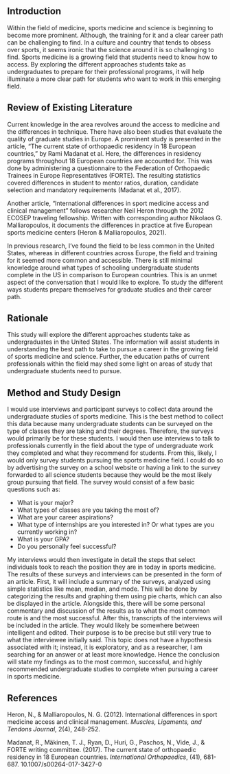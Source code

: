 <body>
  <h2>Introduction</h2>
  <p>Within the field of medicine, sports medicine and science is beginning to become more prominent. Although, the training for it and a clear career path can be challenging to find. In a culture and country that tends to obsess over sports, it seems ironic that the science around it is so challenging to find. Sports medicine is a growing field that students need to know how to access. By exploring the different approaches students take as undergraduates to prepare for their professional programs, it will help illuminate a more clear path for students who want to work in this emerging field.</p>
 </body>
 <body>
  <h2>Review of Existing Literature</h2>
  <p>Current knowledge in the area revolves around the access to medicine and the differences in technique. There have also been studies that evaluate the quality of graduate studies in Europe. A prominent study is presented in the article, “The current state of orthopaedic residency in 18 European countries,” by Rami Madanat et al. Here, the differences in residency programs throughout 18 European countries are accounted for. This was done by administering a questionnaire to the Federation of Orthopaedic Trainees in Europe Representatives (FORTE). The resulting statistics covered differences in student to mentor ratios, duration, candidate selection and mandatory requirements (Madanat et al., 2017).</p>
 <p>Another article, “International differences in sport medicine access and clinical management” follows researcher Neil Heron through the 2012 ECOSEP traveling fellowship. Written with corresponding author Nikolaos G. Malliaropoulos, it documents the differences in practice at five European sports medicine centers (Heron & Malliaropoulos, 2021).</p>
 <p>In previous research, I’ve found the field to be less common in the United States, whereas in different countries across Europe, the field and training for it seemed more common and accessible. There is still minimal knowledge around what types of schooling undergraduate students complete in the US in comparison to European countries. This is an unmet aspect of the conversation that I would like to explore. To study the different ways students prepare themselves for graduate studies and their career path.</p>
 </body>
 <body>
  <h2>Rationale</h2>
  <p>This study will explore the different approaches students take as undergraduates in the United States. The information will assist students in understanding the best path to take to pursue a career in the growing field of sports medicine and science. Further, the education paths of current professionals within the field may shed some light on areas of study that undergraduate students need to pursue.</p>
 </body>  
 <body>
  <h2>Method and Study Design</h2>
  <p>I would use interviews and participant surveys to collect data around the undergraduate studies of sports medicine. This is the best method to collect this data because many undergraduate students can be surveyed on the type of classes they are taking and their degrees. Therefore, the surveys would primarily be for these students. I would then use interviews to talk to professionals currently in the field about the type of undergraduate work they completed and what they recommend for students. From this, likely, I would only survey students pursuing the sports medicine field. I could do so by advertising the survey on a school website or having a link to the survey forwarded to all science students because they would be the most likely group pursuing that field. The survey would consist of a few basic questions such as:</p> 
   <ul>
     <li>What is your major?</li>
     <li>What types of classes are you taking the most of?</li>
     <li>What are your career aspirations?</li>
     <li>What type of internships are you interested in? Or what types are you currently working in?</li>
     <li>What is your GPA?</li>
     <li>Do you personally feel successful?</li>
   </ul>
  <p>My interviews would then investigate in detail the steps that select individuals took to reach the position they are in today in sports medicine. The results of these surveys and interviews can be presented in the form of an article. First, it will include a summary of the surveys, analyzed using simple statistics like mean, median, and mode. This will be done by categorizing the results and graphing them using pie charts, which can also be displayed in the article. Alongside this, there will be some personal commentary and discussion of the results as to what the most common route is and the most successful. After this, transcripts of the interviews will be included in the article. They would likely be somewhere between intelligent and edited. Their purpose is to be precise but still very true to what the interviewee initially said. This topic does not have a hypothesis associated with it; instead, it is exploratory, and as a researcher, I am searching for an answer or at least more knowledge. Hence the conclusion will state my findings as to the most common, successful, and highly recommended undergraduate studies to complete when pursuing a career in sports medicine.</p>
 </body>
 <body>
  <h2>References</h2>
  <p>Heron, N., & Malliaropoulos, N. G. (2012). International differences in sport medicine access and clinical management. <em>Muscles, Ligaments, and Tendons Journal</em>, 2(4), 248-252.</p>
  <p>Madanat, R., Mäkinen, T. J., Ryan, D., Huri, G., Paschos, N., Vide, J., & FORTE writing committee. (2017). The current state of orthopaedic residency in 18 European countries. <em>International Orthopaedics</em>, (41), 681-687. 10.1007/s00264-017-3427-0</p>
  </body>
